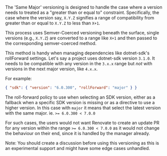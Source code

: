 The 'Same Major' versioning is designed to handle the case where a version needs to treated as a "greater than or equal to" constraint.
Specifically, the case where the version say, `X.Y.Z` signifies a range of compatibility from greater than or equal to `X.Y.Z` to less than `X+1`.

This process uses Semver-Coerced versioning beneath the surface, single versions (e.g., `X.Y.Z`) are converted to a range like `X+1` and then passed to the corresponding semver-coerced method.

This method is handy when managing dependencies like dotnet-sdk's rollForward settings.
Let's say a project uses dotnet-sdk version `3.1.0`.
It needs to be compatible with any version in the `3.x.x` range but _not_ with versions in the next major version, like `4.x.x`.

For example:

```json
{ "sdk": { "version": "6.0.300", "rollForward": "major" } }
```

The roll-forward policy to use when selecting an SDK version, either as a fallback when a specific SDK version is missing or as a directive to use a higher version. In this case with `major` it means that select the latest version with the same major.
ie. `>= 6.0.300 < 7.0.0`

For such cases, the users would not want Renovate to create an update PR for any version within the range `>= 6.0.300 < 7.0.0` as it would not change the behaviour on their end, since it is handled by the manager already.

Note:
You should create a discussion before using this versioning as this is an experimental support and might have some edge cases unhandled.
